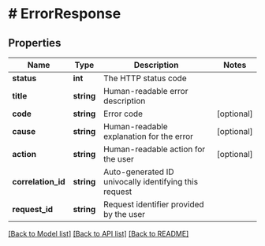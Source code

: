 # # ErrorResponse

## Properties

Name | Type | Description | Notes
------------ | ------------- | ------------- | -------------
**status** | **int** | The HTTP status code |
**title** | **string** | Human-readable error description |
**code** | **string** | Error code | [optional]
**cause** | **string** | Human-readable explanation for the error | [optional]
**action** | **string** | Human-readable action for the user | [optional]
**correlation_id** | **string** | Auto-generated ID univocally identifying this request |
**request_id** | **string** | Request identifier provided by the user |

[[Back to Model list]](../../README.md#models) [[Back to API list]](../../README.md#endpoints) [[Back to README]](../../README.md)
